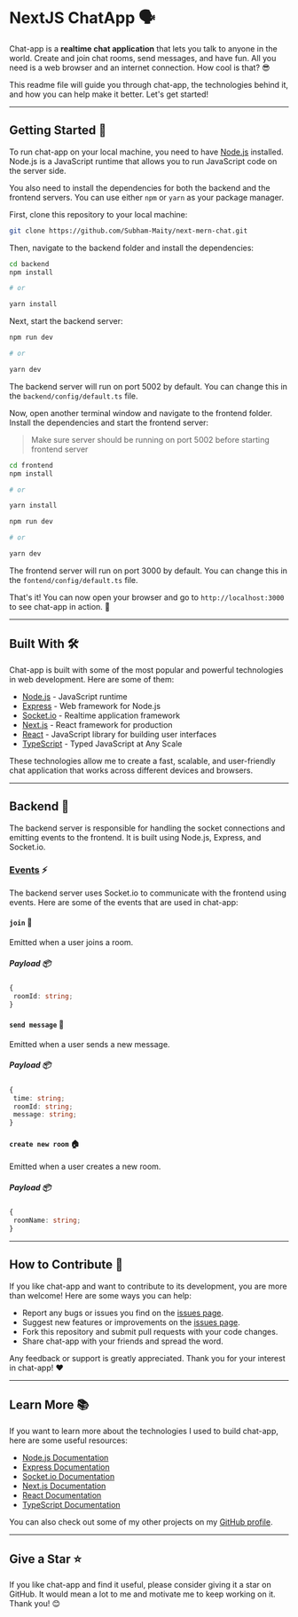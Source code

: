 # NextJS ChatApp 🗣️

Chat-app is a **realtime chat application** that lets you talk to anyone in the world. Create and join chat rooms, send messages, and have fun. All you need is a web browser and an internet connection. How cool is that? 😎

This readme file will guide you through chat-app, the technologies behind it, and how you can help make it better. Let's get started!

---

## Getting Started 🚀

To run chat-app on your local machine, you need to have [Node.js](https://nodejs.org/en/) installed. Node.js is a JavaScript runtime that allows you to run JavaScript code on the server side.

You also need to install the dependencies for both the backend and the frontend servers. You can use either `npm` or `yarn` as your package manager.

First, clone this repository to your local machine:

```bash
git clone https://github.com/Subham-Maity/next-mern-chat.git
```

Then, navigate to the backend folder and install the dependencies:

```bash
cd backend
npm install

# or

yarn install
```

Next, start the backend server:

```bash
npm run dev

# or

yarn dev
```

The backend server will run on port 5002 by default. You can change this in the `backend/config/default.ts` file.

Now, open another terminal window and navigate to the frontend folder. Install the dependencies and start the frontend server:
> Make sure server should be running on port 5002 before starting frontend server

```bash
cd frontend
npm install

# or

yarn install

npm run dev

# or

yarn dev
```

The frontend server will run on port 3000 by default. You can change this in the `fontend/config/default.ts` file.

That's it! You can now open your browser and go to `http://localhost:3000` to see chat-app in action. 🎉

---

## Built With 🛠️

Chat-app is built with some of the most popular and powerful technologies in web development. Here are some of them:

- [Node.js](https://nodejs.org/en/) - JavaScript runtime
- [Express](https://expressjs.com/) - Web framework for Node.js
- [Socket.io](https://socket.io/) - Realtime application framework
- [Next.js](https://nextjs.org/) - React framework for production
- [React](https://reactjs.org/) - JavaScript library for building user interfaces
- [TypeScript](https://www.typescriptlang.org/) - Typed JavaScript at Any Scale

These technologies allow me to create a fast, scalable, and user-friendly chat application that works across different devices and browsers.

---

## Backend 🧠

The backend server is responsible for handling the socket connections and emitting events to the frontend. It is built using Node.js, Express, and Socket.io.

### [Events](./frontend/config/events.ts) ⚡

The backend server uses Socket.io to communicate with the frontend using events. Here are some of the events that are used in chat-app:

#### `join` 🔗

Emitted when a user joins a room.

##### Payload 📦

```typescript
{
 roomId: string;
}
```

#### `send message` 💬

Emitted when a user sends a new message.

##### Payload 📦

```typescript
{
 time: string;
 roomId: string;
 message: string;
}
```

#### `create new room` 🏠

Emitted when a user creates a new room.

##### Payload 📦

```typescript
{
 roomName: string;
}
```
---

## How to Contribute 💪

If you like chat-app and want to contribute to its development, you are more than welcome! Here are some ways you can help:

- Report any bugs or issues you find on the [issues page](https://github.com/Subham-Maity/next-mern-chat.git/issues).
- Suggest new features or improvements on the [issues page](https://github.com/Subham-Maity/next-mern-chat.git/issues).
- Fork this repository and submit pull requests with your code changes.
- Share chat-app with your friends and spread the word.

Any feedback or support is greatly appreciated. Thank you for your interest in chat-app! ❤️

---

## Learn More 📚

If you want to learn more about the technologies I used to build chat-app, here are some useful resources:

- [Node.js Documentation](https://nodejs.org/en/docs/)
- [Express Documentation](https://expressjs.com/en/4x/api.html)
- [Socket.io Documentation](https://socket.io/docs/v4)
- [Next.js Documentation](https://nextjs.org/docs)
- [React Documentation](https://reactjs.org/docs/getting-started.html)
- [TypeScript Documentation](https://www.typescriptlang.org/docs/)

You can also check out some of my other projects on my [GitHub profile](https://github.com/Subham-Maity).

---

## Give a Star ⭐

If you like chat-app and find it useful, please consider giving it a star on GitHub. It would mean a lot to me and motivate me to keep working on it. Thank you! 😊
